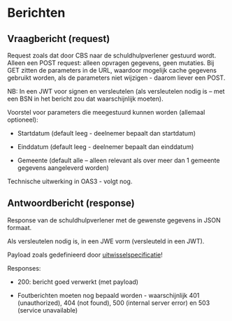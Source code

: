 # Berichten

## Vraagbericht (request)

Request zoals dat door CBS naar de schuldhulpverlener gestuurd wordt. Alleen een POST request: alleen opvragen gegevens, geen mutaties. Bij GET zitten de parameters in de URL, waardoor mogelijk cache gegevens gebruikt worden, als de parameters niet wijzigen - daarom liever een POST.

NB: In een JWT voor signen en versleutelen (als versleutelen nodig is – met een BSN in het bericht zou dat waarschijnlijk moeten).

Voorstel voor parameters die meegestuurd kunnen worden (allemaal optioneel): 

- Startdatum (default leeg - deelnemer bepaalt dan startdatum) 

- Einddatum (default leeg - deelnemer bepaalt dan einddatum) 

- Gemeente (default alle – alleen relevant als over meer dan 1 gemeente gegevens aangeleverd worden) 

Technische uitwerking in OAS3 - volgt nog.

## Antwoordbericht (response)

Response van de schuldhulpverlener met de gewenste gegevens in JSON formaat. 

Als versleutelen nodig is, in een JWE vorm (versleuteld in een JWT). 

Payload zoals gedefinieerd door [uitwisselspecificatie](https://brienen.github.io/ddas/latest/uitwisselspecificatie/)! 

Responses:

- 200: bericht goed verwerkt (met payload) 

- Foutberichten moeten nog bepaald worden - waarschijnlijk 401 (unauthorized), 404 (not found), 500 (internal server error) en 503 (service unavailable)
